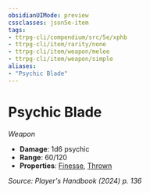```yaml
---
obsidianUIMode: preview
cssclasses: json5e-item
tags:
- ttrpg-cli/compendium/src/5e/xphb
- ttrpg-cli/item/rarity/none
- ttrpg-cli/item/weapon/melee
- ttrpg-cli/item/weapon/simple
aliases: 
- "Psychic Blade"
---
```

# Psychic Blade
*Weapon*  


- **Damage**: 1d6 psychic
- **Range**: 60/120
- **Properties**: [Finesse](/3-Mechanics/CLI/item-properties.md#Finesse), [Thrown](/3-Mechanics/CLI/item-properties.md#Thrown)

*Source: Player's Handbook (2024) p. 136*